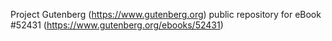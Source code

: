Project Gutenberg (https://www.gutenberg.org) public repository for
eBook #52431 (https://www.gutenberg.org/ebooks/52431)
